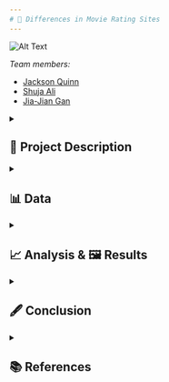 ```yaml
---
# 🎥 Differences in Movie Rating Sites
---
```



![Alt Text](https://compote.slate.com/images/e0d344a9-dcfb-45f9-b31f-67ab5aaade24.jpeg)



*Team members:* 

- [Jackson Quinn]()
- [Shuja Ali]()
- [Jia-Jian Gan]()

<details>
    <summary><h2>📝 Project Description</h2></summary>
    
    Everyone in our group loves watching movies, and we tend to look at reviews when deciding on watching a film to check the quality and see whether it's worth
    watching. Since there are numerous review sites, with each having their own differing opinion on many films, we would like to examine the differences in user
    preference between the sources. We would also like to examine the popularity of the sources and how it affects the preferences of their respective users. Uncovering
    these preferences will better  allow us to interpret movie ratings on these websites.
    
    Our project includes the usage of data science techniques, to collect, store, clean, and plotting the data to conduct analysis. 
    
    A flow chart outlining our project plan:
    
    <img src="https://github.com/j-quinn01/LSE-DS105-Movie-Directors/raw/main/docs/_images/flow_chart.png" alt="Flow chart">
    
    To make our analysis more advanced and critical, we designed a composite score for each movie. The composite score consisted of 4 factors: the user rating, the
    number of users voted, the revenue and the year. The purpose of this is to level off our data, and give a more layered analysis.
    
</details>

<details>
    <summary><h2>📊 Data</h2></summary>

Collecting data of the top 250 movies from: IMDb, Rotten Tomatoes and TMDB

  <table>
    <thead>
      <tr>
        <th>Data Source</th>
        <th>Challenges</th>
      </tr>
    </thead>
    <tbody>
      <tr>
        <td>Wikipedia</td>
        <td>Lack of data which forced us to cross-reference another site like Rotten Tomatoes</td>
      </tr>
      <tr>
        <td>Rotten Tomatoes</td>
        <td>Ensuring homogeneity with other sources as RT has a large international presence, so filtering for just US films required extra steps</td>
      </tr>
      <tr>
        <td>IMDb</td>
        <td>Homogenizing data with the other sources (bracketing votes, putting rating out of 100)</td>
      </tr>
      <tr>
        <td>TMDB</td>
        <td>Missing revenue values for several films</td>
      </tr>
    </tbody>
  </table>

<table>
    <thead>
      <tr>
        <th>Data Source</th>
        <th>Challenges</th>
      </tr>
    </thead>
    <tbody>
      <tr>
        <td>Wikipedia</td>
        <td>Lack of data which forced us to cross-reference another site like Rotten Tomatoes</td>
      </tr>
      <tr>
        <td>Rotten Tomatoes</td>
        <td>Ensuring homogeneity with other sources as RT has a large international presence, so filtering for just US films required extra steps</td>
      </tr>
      <tr>
        <td>IMDb</td>
        <td>Homogenizing data with the other sources (bracketing votes, putting rating out of 100)</td>
      </tr>
      <tr>
        <td>TMDB</td>
        <td>Missing revenue values for several films</td>
      </tr>
    </tbody>
  </table>
    
<details>
    <summary><h2>Wikipedia/ Rotten Tomatoes(RT)</h2></summary>

For Rotten Tomatoes, our approach was to leverage data from a Wikipedia article featuring films with 100% ratings. We initially gathered a larger pool of 424 films and later refined it to our target 250, keeping in mind that these ratings did not equate to 100% user ratings.

To facilitate data analysis and maintain consistency with the other data sources, we had to perform several data cleaning steps. This included the standardization of revenue and movie runtimes, and the transformation of the number of votes into brackets.

We also developed a composite score for each movie, which was calculated considering both user ratings and revenue. Additionally, we tried to score directors based on the average composite scores of their movies and their number of films in the list. However, after feedback, we decided to focus more on comparing sources than analyzing individual directors.

Data was then compiled in a dataframe with key features including the rating, director, revenue, users voted, the data source and the year. All features were adjusted to match the format and data types used by our teammates for IMDb and TMDB data, ensuring a seamless concatenation process.

##### Data Collection Challenges

The most significant challenge we encountered with Rotten Tomatoes data was ensuring homogeneity and comparability with other sources. This is because RT has a large international presense, so it was especially tricky when dealing with different currencies in revenue and trying to remove non-US flims.

<img src="https://github.com/j-quinn01/LSE-DS105-Movie-Directors/raw/main/docs/_images/ss_of_merged_data.png" alt="Flow chart">


  </details>

  <details>
    <summary><h2>TMDB</h2></summary>

For TMDB, first the API was used to get the top 250 movies and their IDs. The ID was used to get all the key information of an individual film (e.g., revenue, director) in a json requests format. As numerous films in TMDB had missing revenue values, IMDb was used to fill in the missing values where possible (TMDB API also gave the IMDb ID of each film). Most films had multiple genres and some with multiple directors, so the genres and directors for those films were stored in a list. When we wanted to separate the data by genre or director, we used the pandas df.explode() function to do so.

Data was then compiled in a dataframe. The variables used included: (user) rating, director, revenue, users voted, the data source and the year. 

Rating values were converted into a percentage and votes was converted from a flat number to brackets (since Rotten Tomatoes doesn't have a flat number for the number of users voted), to make the data consistent, so all 3 sites can be easily compared and the dataframes can be concatenated.

 <img src="https://github.com/j-quinn01/LSE-DS105-Movie-Directors/raw/main/docs/_images/tmdb_df.png" alt="Flow chart">     

      
  </details>

  <details>
    <summary><h2>IMDb</h2></summary> 

We were able to find a list of the top 1000 movies on IMDb by rating. We then took the first 250 movies from this list to use in our project. IMDb was not willing to let us use their API, so the data was collected using webscraping. We collected the movie title, director, year of release, genre, revenue, rating, length, and number of user votes. We then made the rating out of 100 instead of 10 for the sake of comparability. Initially, we created one IMDb df that had only one genre per movie. Later we put all genres in a list and used df.explode() to separate them when necessary. We also bracketed the votes like we did for our TMDB data for ease of comparison. 


 <img src="https://github.com/j-quinn01/LSE-DS105-Movie-Directors/raw/main/docs/_images/IMDb_df.png" alt="Flow chart">       
      

  </details>
      
</details>

<details>
    <summary><h2>📈 Analysis & 🖼️ Results</h2></summary>
    
  <details>
      <summary><h2>Section 0: Preliminary analysis (unrelated to later sections)</h2></summary>
    
(Our analysis and results section are merged as we felt showing and analyzing each step of our data analysis process for clarity)
<br>
Before we begin, we will show a sample of how we created our analysis by using ggplot(shown below).
    
<img src="https://github.com/j-quinn01/LSE-DS105-Movie-Directors/raw/main/docs/_images/ggplot_code.png" alt="Flow chart">        

 ---
      
### Now, we will show some preliminary data analysis that are unrelated to sections I, II and III.

- While doing some exploratory analysis, we produced the following graph. On the x-axis we have the different vote brackets, on the y-axis we have the average revenue of each interval.

<img src="https://github.com/j-quinn01/LSE-DS105-Movie-Directors/raw/main/docs/_images/revenue_votes.png" alt="Flow chart">       


- One would think that as the number of votes increase, the revenue would as well because we expect a positive correlation between the number of votes and the number of people who have seen the movie. And so, the more people who have seen a movie, the higher that movie’s revenue. We kind of see this trend in the graph, although there is a huge spike in revenue for the 10,000 and 25,000 votes intervals. We were curious about this, so we looked for outliers. After sorting the concatenated df by revenue, we found this.

<img src="https://github.com/j-quinn01/LSE-DS105-Movie-Directors/raw/main/docs/_images/outlier_df.png" alt="Flow chart">  

- Both the 10,000 and 25,000 votes intervals have an Avengers movie with very high revenue relative to other movies, which is pushing the average revenues for these movies higher. 
---

<br>
There seems to be movies from greater variety of directors in RT. The frequency of directors in Rotten Tomatoes does not exceed 3, whilst directors have appeared up to 7 times in TMDB and IMDB.
          
<img src="https://github.com/j-quinn01/LSE-DS105-Movie-Directors/raw/main/docs/_images/t10_directors_each_source.png" alt="Flow chart">       

TMDB's top 250 movies have by far the greatest average revenue, with Rotten Tomatoes with the least. This suggests TMDB users have a preference towards more popular films, whilst Rotten Tomatoes users do not.      
 
<img src="https://github.com/j-quinn01/LSE-DS105-Movie-Directors/raw/main/docs/_images/avg_rev_sources.png" alt="Flow chart">      
          
This suggests TMDB and IMDb users may be biased towards films with a specific director or a higher box office, however the analysis is preliminary and more analysis needs to be conducted in order to make a conclusion.
      
## So far, we have seen how outliers have skewed the average revenue of voting intervals, the variation in the number of directors included in the top 250 movies from each source, and the (large) variation in the average revenue per movie across our three sources.
      
  </details>



  <details>
      <summary><h2>Section I: Is there a preference of certain genres according to sources, as examined by absolute user ratings and absolute representation?</h2></summary>

- In Part I, we tried to see if we can infer anything from the graphs of average absolute user rating by genre across 3 sources

<img src="https://github.com/j-quinn01/LSE-DS105-Movie-Directors/raw/main/docs/_images/section_I_absolute_user_ratings.png" alt="Flow chart"> 
<br>
(This bargraph depicts a graph of absolute user ratings over genres from different sources)

<br>

 <img src="https://github.com/j-quinn01/LSE-DS105-Movie-Directors/raw/main/docs/_images/rating_boxplots.png" alt="Flow chart"> 

(The boxplot is depicting the same thing as the bar graph, and both show higher average ratings for RT)

- We saw that RT users tend to vote more optimistically compared to IMDb and TMDB on average
- However, we find no substantial differences/preferences for 1 genre relative to the other within genres by eyeballing the data and seeing how any differences are not consistent across sources, and were minimal fluctuations at best (relative to total ratings)

<br>


- Still in part I, we also plotted a graph of the number of top movies by genres so we can see if a source gives "preferential" treatment to those from a different source
- (For example, maybe IMDb really likes horror movies. If so, then we should see alot more horror movies!)


 <img src="https://github.com/j-quinn01/LSE-DS105-Movie-Directors/raw/main/docs/_images/section_I_representation_of_movies.png" alt="Flow chart">       



#### As we saw from the adjusted graph, there seems to be a HUGE representation of Documentary type movies for just Rotten Tomatoes!
- After doing some adjustment, we found that there is there is alot of Drama movies across all sources (most for IMDb and TMDB, and 2nd for RT)
- Potential inferrence might mean that on average, many people like Drama type movies!
- However, there might be other confounding variables, like maybe there are just a greater proportion of Drama movies made, so naturally more are highly rated
- We can also see the RT does not have movies in certain genres like War, Mystery or Music! However, this is due to the fact that there aren't categories for this on RT
- No clear relationship for other genres



## In conclusion, data from user ratings suggest no preference for a certain genre across sources. However, data from represenation of top movies seems to indicate a potential preference for Documentary genres within RT. However, as we would soon find out in section 2, this isn't the case!

        
---

  </details>


    
  <details>
      <summary><h2>Section II: Examining difference in composite scores, to see if there are any discrepances or patterns in absolute user score, number of voters, absolute revenue and date of release in order to derive conclusions about the sources</h2></summary>

- First, we began by calculating the overall composite score
<br>
The composite score = function(User composite score, revenue composite score)

- User composite score = function(absolute user rating, number of users)
- Revenue composite score = function(revenue at time of release, year of release) 

- Hence, composite score consists of 4 components
    - User score
    - Number of users who rated
    - Revenue
    - Date of release (revenue was scaled up due to inflation)

<br>
<br>
We then plot a graph of average overall_composite_movie_score over genre with 3 bar graphs for each data source

<img src="https://github.com/j-quinn01/LSE-DS105-Movie-Directors/raw/main/docs/_images/section_II_absolute_composite_score.png" alt="Flow chart">       

- We again find no clear pattern of composite scores within genres
- Even the Documentary genre for RT isn't higher than the rest despite over-representation shown earlier
- This points to other factors causing over-representation besides the hypothesis that RT users like Documentaries
- **This gives evidence to refute our initial findings in section 1, that there might be a slight preference for Documentary genres within Rotten Tomatoes sources!**
- However, we find crucial data (indicated in the graph or a more condensed one below) that RT has the lowest average overall score across all genres (data above graph) followed by TMDB and IMDB.

<img src="https://github.com/j-quinn01/LSE-DS105-Movie-Directors/raw/main/docs/_images/section_II_average_composite_score_mean.png" alt="Flow chart">   


<br>


We then tried to find out which of the 4 components contributed to this trend by sketching appropriate graphs
- By plotting a graph of average revenue_score over genre with 3 bar graphs for each data source amoung other things, we can see, RT is the lowest, followed by TMDB and IMDB. This matches the earlier pattern, so revenue explains it!

<img src="https://github.com/j-quinn01/LSE-DS105-Movie-Directors/raw/main/docs/_images/section_II_composite_revenue_graph.png" alt="Flow chart">


<br>

(Graph helps to explain as there are similar "peaks" and trough as compared to the total composite score graph)




<img src="https://github.com/j-quinn01/LSE-DS105-Movie-Directors/raw/main/docs/_images/section_II_composite_revenue_graph_mean.png" alt="Flow chart">      

<br>
(This mean table gives a simpler version of analysis to prove what we're saying above)

- Since revenue composite score is made up of revenue at time of release (Absolute revenue) and year of release we did further analysis via graphs to see which factor exactly contribues to this trend

<img src="https://github.com/j-quinn01/LSE-DS105-Movie-Directors/raw/main/docs/_images/section_II_years_graph.png" alt="Flow chart">      


- From the data, (above) we can see that the years are clearly not a factor. The order is reversed and differences minimal

<br>

**This means the differences are attributed primarily to absolute revenue!**

**In other words, while it seems that there is no preference (or conflicting evidence) as to whether there are preferences between genres within or between sources, our data seems to suggest movies with a higher absolute revenue are over-represented in IMDb and TMDB relative to Rotten Tomatoes!**

**A possible explanation could be that IMDb and TMDB are more popular sites than Rotten Tomatoes. Hence, movies with higher revenues (and hence more overall customers), visit sites like IMDb and TMDB more relative to RT! (obviously, this is just a hypothesis. Correlation =/= causation)**

---

We next examined user composite score and see the same pattern of (RT -> TMDB -> IMDb) for user composite score

<img src="https://github.com/j-quinn01/LSE-DS105-Movie-Directors/raw/main/docs/_images/s2_comp_user_graph.png" alt="Flow chart">      


(graph showing composite user score)
<br>
<br>
<br>

<img src="https://github.com/j-quinn01/LSE-DS105-Movie-Directors/raw/main/docs/_images/s2_comp_user.png" alt="Flow chart">      

<br>
(table showing mean user score)
<br>

- However, data/graph seems to only partially confirm this as only some patterns are explained but not others in the graph
- **Taken together, it seems that the composite user rating score only partially explains the lower average total score for RT, but doesn't explain to the same extent as revenue composite!**
- This is because while the means follow the same pattern, the "peaks" and "troughs" of the data from user composite don't follow the same pattern as overall composite!
<br>

<br>
We next analysed the data to see which of the 2 components in user composite (user rating or number of voters) contribute to the trend

<br>

<img src="https://github.com/j-quinn01/LSE-DS105-Movie-Directors/raw/main/docs/_images/s2_absolute_user_mean.png" alt="Flow chart">      

<br>


- The data seems obvious that absolute ratings aren't the reason contributing to the composite user rating order between sources as the order there doesn't match the order previously (instead of RT being lowest and IMDb being highest, now RT is highest)
- **Instead, it seems like the number of voters are the major reason!**
- **It seems that it is _**number of voters**_ &  _**absolute revenue**_ that explains the trend we see in composite user rating and overall composite score**

## **To summarise, while it seems that there is no preference (or conflicting evidence) as to whether there are preferences between genres within or between sources, our data seems to suggest movies with a higher absolute revenue are over-represented in IMDb and TMDB relative to Rotten Tomatoes! Hence, this supports the idea that IMDb and TMDB are more popular sites than Rotten Tomatoes! If IMDb and TMDB are more popular, those sites would get more voters for popular movies. Indeed, this is what we see!**

<br>
      
* Note again here, this is just a hypothesis. Correlation =/= causation. Reverse casuality might happen here - perhaps because there are more votes on sites like IMDb and TMDB, they become more popular with mainstream and casual audiences, which explains why movies with higher revenus (that are frequented by mainstream audiences, go to those sites leading to over representation of high revenue movies in IMDb and TMDB.)

<br>


  </details>



  <details>
    <summary><h2>Section III: Appendix/ Section 3: Even more evidence to support popularity of IMDb and TMDB compared to RT</h2></summary>

- We plot a graph of number of movies over their release date

<br>

<img src="https://github.com/j-quinn01/LSE-DS105-Movie-Directors/raw/main/docs/_images/s2_p3.png" alt="Flow chart">      


<br>


- The graph clearly shows that there is a significant over-representation of RT movies in pre-modern times and under-representation in modern times

## **Perhaps, this points to the fact that IMDb and TMDB are more popular in recent times compared to RT!**

---

  </details>
    
    
</details>

<details>
    <summary><h2>🖋️ Conclusion</h2></summary>

- In conclusion, we think there is no strong evidence that there is a preference for a genre within or across sources
- Examining the graph of absolute user ratings over genres over 3 sources, we see that there is no significant pattern of preference for a single genre within sources(as variations are relatively small) & across sources (no pattern across sources)
- We also plotted a graph showing representation of movies by genre from an essentially random sample (we collected data using a similar approach for all 3 - collecting data from top movies as indicated by the source itself)
- While it seems like RT users might have a preference for that Documentary movies, as they are over-represented, the data from absolute user scores and later composite user and composite overall scores suggest otherwise

#### This points to the fact that there is no preference for genres within or across sources

- However, our data shows support for the hypothesis that IMDb and TMDB are more popular compared to RT
- This is because of three reasons
    - IMDb and TMDB have, on average, a greater representation of higher grossing flims than RT even as their average release year across sources are similar (evidence 1)
    - IMDb and TMDB have, on average, more voters than RT even as their average absolute user rating is about the same (evidence 2)
    - IMDb and TMDB represent a significantly greater proportion of modern flims compared to RT (evidence 3)

### All this evidence suggests that IMDb and TMDB are more popular sites in modern times than RT. With a greater popularity, more viewers vote (evidence 2).  Moreover, as movies with higher revenues are ones that attract more customers, more popular sites will have more traffic to those movies, leading to them being over-represented as top movies in IMDb and TMDB (evidence 1). The relative popularity of IMDb and TMDB also seems to be validated especially in the modern era, as traffic for modern movies for RT is lower compared to IMDb and TMDB, leading to IMDb and TMDB representing a greater % of higher performing flims compared to RT (evidence 3). 



</details>


<details>
    <summary><h2>📚 References</h2></summary>

Wikipedia: "List of films with a 100% rating on Rotten Tomatoes" 
<br>
https://en.wikipedia.org/wiki/List_of_films_with_a_100%25_rating_on_Rotten_Tomatoes
<br>
Rotten Tomatoes
<br>
https://www.rottentomatoes.com/
<br>
IMDb top 250 movies 
<br>
https://www.imdb.com/chart/top/
<br>
TMDB API 
<br>
https://developer.themoviedb.org/docs
        
</details>
